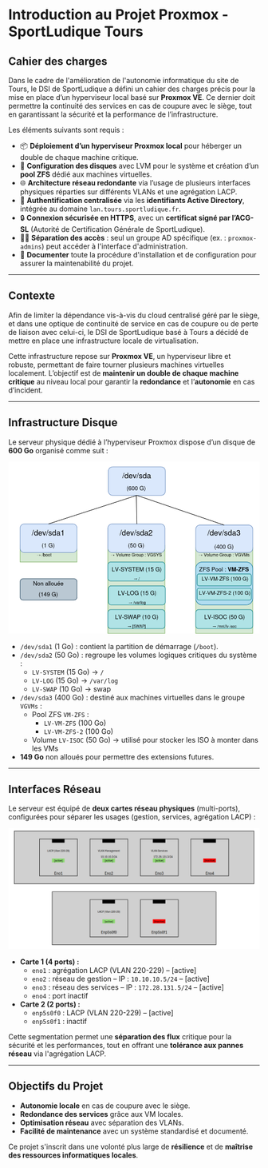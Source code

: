 # Introduction au Projet Proxmox - SportLudique Tours

## Cahier des charges

Dans le cadre de l'amélioration de l'autonomie informatique du site de Tours, le DSI de SportLudique a défini un cahier des charges précis pour la mise en place d’un hyperviseur local basé sur **Proxmox VE**. Ce dernier doit permettre la continuité des services en cas de coupure avec le siège, tout en garantissant la sécurité et la performance de l’infrastructure.

Les éléments suivants sont requis :

- 📦 **Déploiement d’un hyperviseur Proxmox local** pour héberger un double de chaque machine critique.
- 🧱 **Configuration des disques** avec LVM pour le système et création d’un **pool ZFS** dédié aux machines virtuelles.
- 🌐 **Architecture réseau redondante** via l’usage de plusieurs interfaces physiques réparties sur différents VLANs et une agrégation LACP.
- 🔐 **Authentification centralisée** via les **identifiants Active Directory**, intégrée au domaine `lan.tours.sportludique.fr`.
- 🔒 **Connexion sécurisée en HTTPS**, avec un **certificat signé par l’ACG-SL** (Autorité de Certification Générale de SportLudique).
- 🧑‍💻 **Séparation des accès** : seul un groupe AD spécifique (ex. : `proxmox-admins`) peut accéder à l'interface d'administration.
- 📜 **Documenter** toute la procédure d'installation et de configuration pour assurer la maintenabilité du projet.

---

## Contexte

Afin de limiter la dépendance vis-à-vis du cloud centralisé géré par le siège, et dans une optique de continuité de service en cas de coupure ou de perte de liaison avec celui-ci, le DSI de SportLudique basé à Tours a décidé de mettre en place une infrastructure locale de virtualisation.

Cette infrastructure repose sur **Proxmox VE**, un hyperviseur libre et robuste, permettant de faire tourner plusieurs machines virtuelles localement. L’objectif est de **maintenir un double de chaque machine critique** au niveau local pour garantir la **redondance** et l’**autonomie** en cas d’incident.

---

## Infrastructure Disque

Le serveur physique dédié à l’hyperviseur Proxmox dispose d’un disque de **600 Go** organisé comme suit :

![Partitionnement disque](../../Images/Lvmprx.png)

- `/dev/sda1` (1 Go) : contient la partition de démarrage (`/boot`).
- `/dev/sda2` (50 Go) : regroupe les volumes logiques critiques du système :
  - `LV-SYSTEM` (15 Go) → `/`
  - `LV-LOG` (15 Go) → `/var/log`
  - `LV-SWAP` (10 Go) → swap
- `/dev/sda3` (400 Go) : destiné aux machines virtuelles dans le groupe `VGVMs` :
  - Pool ZFS `VM-ZFS` :
    - `LV-VM-ZFS` (100 Go)
    - `LV-VM-ZFS-2` (100 Go)
  - Volume `LV-ISOC` (50 Go) → utilisé pour stocker les ISO à monter dans les VMs
- **149 Go** non alloués pour permettre des extensions futures.

---

## Interfaces Réseau

Le serveur est équipé de **deux cartes réseau physiques** (multi-ports), configurées pour séparer les usages (gestion, services, agrégation LACP) :

![Interfaces réseau](../../Images/Network-proxmox.png)

- **Carte 1 (4 ports) :**
  - `eno1` : agrégation LACP (VLAN 220-229) – [active]
  - `eno2` : réseau de gestion – IP : `10.10.10.5/24` – [active]
  - `eno3` : réseau des services – IP : `172.28.131.5/24` – [active]
  - `eno4` : port inactif
- **Carte 2 (2 ports) :**
  - `enp5s0f0` : LACP (VLAN 220-229) – [active]
  - `enp5s0f1` : inactif

Cette segmentation permet une **séparation des flux** critique pour la sécurité et les performances, tout en offrant une **tolérance aux pannes réseau** via l'agrégation LACP.

---

## Objectifs du Projet

- **Autonomie locale** en cas de coupure avec le siège.
- **Redondance des services** grâce aux VM locales.
- **Optimisation réseau** avec séparation des VLANs.
- **Facilité de maintenance** avec un système standardisé et documenté.

Ce projet s'inscrit dans une volonté plus large de **résilience** et de **maîtrise des ressources informatiques locales**.

